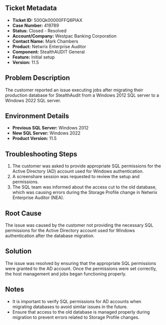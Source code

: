 ## Ticket Metadata
- **Ticket ID:** 500Qk00000FFQ6PIAX
- **Case Number:** 419789
- **Status:** Closed - Resolved
- **Account/Company:** Westpac Banking Corporation
- **Contact Name:** Mark Chambers
- **Product:** Netwrix Enterprise Auditor
- **Component:** StealthAUDIT General
- **Feature:** Initial setup
- **Version:** 11.5

## Problem Description
The customer reported an issue executing jobs after migrating their production database for StealthAudit from a Windows 2012 SQL server to a Windows 2022 SQL server.

## Environment Details
- **Previous SQL Server:** Windows 2012
- **New SQL Server:** Windows 2022
- **Product Version:** 11.5

## Troubleshooting Steps
1. The customer was asked to provide appropriate SQL permissions for the Active Directory (AD) account used for Windows authentication.
2. A screenshare session was requested to review the setup and permissions.
3. The SQL team was informed about the access cut to the old database, which was causing errors during the Storage Profile change in Netwrix Enterprise Auditor (NEA).

## Root Cause
The issue was caused by the customer not providing the necessary SQL permissions for the Active Directory account used for Windows authentication after the database migration.

## Solution
The issue was resolved by ensuring that the appropriate SQL permissions were granted to the AD account. Once the permissions were set correctly, the host management and jobs began functioning properly.

## Notes
- It is important to verify SQL permissions for AD accounts when migrating databases to avoid similar issues in the future.
- Ensure that access to the old database is managed properly during migration to prevent errors related to Storage Profile changes.